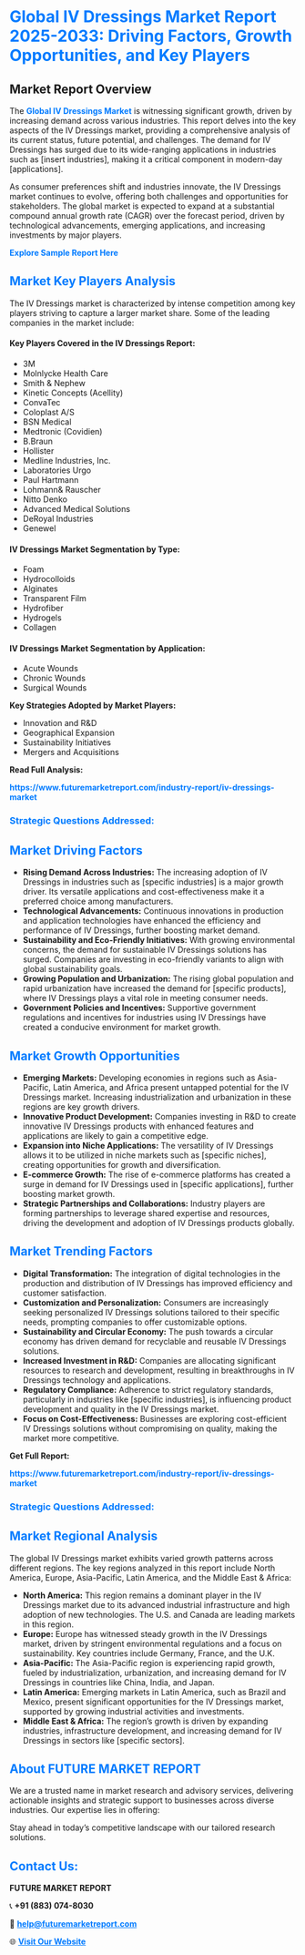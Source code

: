 <h1 style="color: #007BFF;">Global IV Dressings Market Report 2025-2033: Driving Factors, Growth Opportunities, and Key Players</h1>

<section id="overview">
<h2>Market Report Overview</h2>
<p>The <a href="https://www.futuremarketreport.com/industry-report/iv-dressings-market" style="color: #007BFF; text-decoration: none;"><strong>Global IV Dressings Market</strong></a> is witnessing significant growth, driven by increasing demand across various industries. This report delves into the key aspects of the IV Dressings market, providing a comprehensive analysis of its current status, future potential, and challenges. The demand for IV Dressings has surged due to its wide-ranging applications in industries such as [insert industries], making it a critical component in modern-day [applications].</p>
<p>As consumer preferences shift and industries innovate, the IV Dressings market continues to evolve, offering both challenges and opportunities for stakeholders. The global market is expected to expand at a substantial compound annual growth rate (CAGR) over the forecast period, driven by technological advancements, emerging applications, and increasing investments by major players.</p>
</section>

<section id="overview">
<p><a href="https://www.futuremarketreport.com/request-sample/reportId=33939" style="color: #007BFF; text-decoration: none;"><strong>Explore Sample Report Here</strong></a></p>
</section>

<section id="key-players">
<h2 style="color: #007BFF;">Market Key Players Analysis</h2>
<p>The IV Dressings market is characterized by intense competition among key players striving to capture a larger market share. Some of the leading companies in the market include:</p>
<h4>Key Players Covered in the IV Dressings Report:</h4>
<ul><li>3M</li><li>Molnlycke Health Care</li><li>Smith &amp; Nephew</li><li>Kinetic Concepts (Acellity)</li><li>ConvaTec</li><li>Coloplast A/S</li><li>BSN Medical</li><li>Medtronic (Covidien)</li><li>B.Braun</li><li>Hollister</li><li>Medline Industries, Inc.</li><li>Laboratories Urgo</li><li>Paul Hartmann</li><li>Lohmann&amp; Rauscher</li><li>Nitto Denko</li><li>Advanced Medical Solutions</li><li>DeRoyal Industries</li><li>Genewel</li></ul>
<h4>IV Dressings Market Segmentation by Type:</h4>
<ul><li>Foam</li><li>Hydrocolloids</li><li>Alginates</li><li>Transparent Film</li><li>Hydrofiber</li><li>Hydrogels</li><li>Collagen</li></ul>

<h4>IV Dressings Market Segmentation by Application:</h4>
<ul><li>Acute Wounds</li><li>Chronic Wounds</li><li>Surgical Wounds</li></ul>
<p><strong>Key Strategies Adopted by Market Players:</strong></p>
<ul>
<li>Innovation and R&D</li>
<li>Geographical Expansion</li>
<li>Sustainability Initiatives</li>
<li>Mergers and Acquisitions</li>
</ul>
</section>

<section>
<p><strong>Read Full Analysis: </strong></p><a href="https://www.futuremarketreport.com/industry-report/iv-dressings-market" style="color: #007BFF; text-decoration: none;"><strong>https://www.futuremarketreport.com/industry-report/iv-dressings-market</strong></a>
<h3 style="color: #007BFF;">Strategic Questions Addressed:</h3>
</section>

<section id="driving-factors">
<h2 style="color: #007BFF;">Market Driving Factors</h2>
<ul>
<li><strong>Rising Demand Across Industries:</strong> The increasing adoption of IV Dressings in industries such as [specific industries] is a major growth driver. Its versatile applications and cost-effectiveness make it a preferred choice among manufacturers.</li>
<li><strong>Technological Advancements:</strong> Continuous innovations in production and application technologies have enhanced the efficiency and performance of IV Dressings, further boosting market demand.</li>
<li><strong>Sustainability and Eco-Friendly Initiatives:</strong> With growing environmental concerns, the demand for sustainable IV Dressings solutions has surged. Companies are investing in eco-friendly variants to align with global sustainability goals.</li>
<li><strong>Growing Population and Urbanization:</strong> The rising global population and rapid urbanization have increased the demand for [specific products], where IV Dressings plays a vital role in meeting consumer needs.</li>
<li><strong>Government Policies and Incentives:</strong> Supportive government regulations and incentives for industries using IV Dressings have created a conducive environment for market growth.</li>
</ul>
</section>

<section id="growth-opportunities">
<h2 style="color: #007BFF;">Market Growth Opportunities</h2>
<ul>
<li><strong>Emerging Markets:</strong> Developing economies in regions such as Asia-Pacific, Latin America, and Africa present untapped potential for the IV Dressings market. Increasing industrialization and urbanization in these regions are key growth drivers.</li>
<li><strong>Innovative Product Development:</strong> Companies investing in R&D to create innovative IV Dressings products with enhanced features and applications are likely to gain a competitive edge.</li>
<li><strong>Expansion into Niche Applications:</strong> The versatility of IV Dressings allows it to be utilized in niche markets such as [specific niches], creating opportunities for growth and diversification.</li>
<li><strong>E-commerce Growth:</strong> The rise of e-commerce platforms has created a surge in demand for IV Dressings used in [specific applications], further boosting market growth.</li>
<li><strong>Strategic Partnerships and Collaborations:</strong> Industry players are forming partnerships to leverage shared expertise and resources, driving the development and adoption of IV Dressings products globally.</li>
</ul>
</section>

<section id="trending-factors">
<h2 style="color: #007BFF;">Market Trending Factors</h2>
<ul>
<li><strong>Digital Transformation:</strong> The integration of digital technologies in the production and distribution of IV Dressings has improved efficiency and customer satisfaction.</li>
<li><strong>Customization and Personalization:</strong> Consumers are increasingly seeking personalized IV Dressings solutions tailored to their specific needs, prompting companies to offer customizable options.</li>
<li><strong>Sustainability and Circular Economy:</strong> The push towards a circular economy has driven demand for recyclable and reusable IV Dressings solutions.</li>
<li><strong>Increased Investment in R&D:</strong> Companies are allocating significant resources to research and development, resulting in breakthroughs in IV Dressings technology and applications.</li>
<li><strong>Regulatory Compliance:</strong> Adherence to strict regulatory standards, particularly in industries like [specific industries], is influencing product development and quality in the IV Dressings market.</li>
<li><strong>Focus on Cost-Effectiveness:</strong> Businesses are exploring cost-efficient IV Dressings solutions without compromising on quality, making the market more competitive.</li>
</ul>
</section>

<section>
<p><strong>Get Full Report: </strong></p><a href="https://www.futuremarketreport.com/industry-report/iv-dressings-market" style="color: #007BFF; text-decoration: none;"><strong>https://www.futuremarketreport.com/industry-report/iv-dressings-market</strong></a>
<h3 style="color: #007BFF;">Strategic Questions Addressed:</h3>
</section>


<section id="regional-analysis">
<h2 style="color: #007BFF;">Market Regional Analysis</h2>
<p>The global IV Dressings market exhibits varied growth patterns across different regions. The key regions analyzed in this report include North America, Europe, Asia-Pacific, Latin America, and the Middle East & Africa:</p>
<ul>
<li><strong>North America:</strong> This region remains a dominant player in the IV Dressings market due to its advanced industrial infrastructure and high adoption of new technologies. The U.S. and Canada are leading markets in this region.</li>
<li><strong>Europe:</strong> Europe has witnessed steady growth in the IV Dressings market, driven by stringent environmental regulations and a focus on sustainability. Key countries include Germany, France, and the U.K.</li>
<li><strong>Asia-Pacific:</strong> The Asia-Pacific region is experiencing rapid growth, fueled by industrialization, urbanization, and increasing demand for IV Dressings in countries like China, India, and Japan.</li>
<li><strong>Latin America:</strong> Emerging markets in Latin America, such as Brazil and Mexico, present significant opportunities for the IV Dressings market, supported by growing industrial activities and investments.</li>
<li><strong>Middle East & Africa:</strong> The region’s growth is driven by expanding industries, infrastructure development, and increasing demand for IV Dressings in sectors like [specific sectors].</li>
</ul>
</section>

<footer>
<h2 style="color: #007BFF;">About FUTURE MARKET REPORT</h2>
<p>We are a trusted name in market research and advisory services, delivering actionable insights and strategic support to businesses across diverse industries. Our expertise lies in offering:</p>

<p>Stay ahead in today’s competitive landscape with our tailored research solutions.</p>

<h2 style="color: #007BFF;">Contact Us:</h2>
<p><strong>FUTURE MARKET REPORT</strong></p>
<p>📞 <strong>+91 (883) 074-8030</strong></p>
<p>📧 <strong><a href="mailto:help@futuremarketreport.com" style="color: #007BFF;">help@futuremarketreport.com</a></strong></p>
<p>🌐 <strong><a href="https://www.futuremarketreport.com/" style="color: #007BFF;">Visit Our Website</a></strong></p>
</footer>